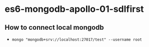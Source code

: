 # es6-mongodb-apollo-01-sdlfirst

## How to connect local mongodb

- `mongo "mongodb+srv://localhost:27017/test" --username root`
